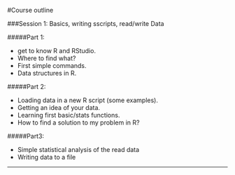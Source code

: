 #Course outline

###Session 1: Basics, writing sscripts, read/write Data

#####Part 1:
- get to know R and RStudio. 
- Where to find what? 
- First simple commands. 
- Data structures in R.

#####Part 2:
- Loading data in a new R script (some examples). 
- Getting an idea of your data. 
- Learning first basic/stats functions.
- How to find a solution to my problem in R?
 
#####Part3:
- Simple statistical analysis of the read data
- Writing data to a file
------




